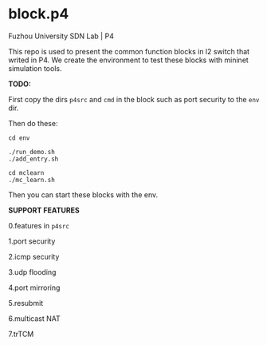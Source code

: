 # block.p4
Fuzhou University SDN Lab | P4

This repo is used to present the common function blocks in l2 switch that writed in P4.
We create the environment to test these blocks with mininet simulation tools.

**TODO:**

First copy the dirs `p4src` and `cmd` in the block such as port security to the `env` dir. 

Then do these:

```
cd env

./run_demo.sh
./add_entry.sh

cd mclearn
./mc_learn.sh
```

Then you can start these blocks with the env.

**SUPPORT FEATURES**

0.features in `p4src`

1.port security

2.icmp security

3.udp flooding

4.port mirroring

5.resubmit

6.multicast NAT

7.trTCM